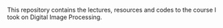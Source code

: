 This repository contains the lectures, resources and codes to the course I took on Digital Image Processing.